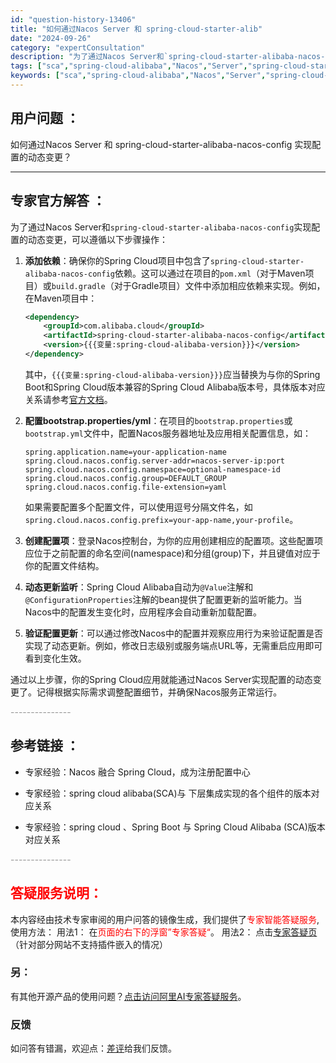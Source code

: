 ```yaml
---
id: "question-history-13406"
title: "如何通过Nacos Server 和 spring-cloud-starter-alib"
date: "2024-09-26"
category: "expertConsultation"
description: "为了通过Nacos Server和`spring-cloud-starter-alibaba-nacos-config`实现配置的动态变更，可以遵循以下步骤操作：1. **添加依赖**：确保你的Spring Cloud项目中包含了`spring-cloud-starter-alibaba-nacos"
tags: ["sca","spring-cloud-alibaba","Nacos","Server","spring-cloud-starter-alibaba-nacos-config","配置","动态"]
keywords: ["sca","spring-cloud-alibaba","Nacos","Server","spring-cloud-starter-alibaba-nacos-config","配置","动态"]
---
```


## 用户问题 ： 
 如何通过Nacos Server 和 spring-cloud-starter-alibaba-nacos-config 实现配置的动态变更？  

---------------
## 专家官方解答 ：

为了通过Nacos Server和`spring-cloud-starter-alibaba-nacos-config`实现配置的动态变更，可以遵循以下步骤操作：

1. **添加依赖**：确保你的Spring Cloud项目中包含了`spring-cloud-starter-alibaba-nacos-config`依赖。这可以通过在项目的`pom.xml`（对于Maven项目）或`build.gradle`（对于Gradle项目）文件中添加相应依赖来实现。例如，在Maven项目中：

   ```xml
   <dependency>
       <groupId>com.alibaba.cloud</groupId>
       <artifactId>spring-cloud-starter-alibaba-nacos-config</artifactId>
       <version>{{{变量:spring-cloud-alibaba-version}}}</version>
   </dependency>
   ```

   其中，`{{{变量:spring-cloud-alibaba-version}}}`应当替换为与你的Spring Boot和Spring Cloud版本兼容的Spring Cloud Alibaba版本号，具体版本对应关系请参考[官方文档](https://sca.aliyun.com/docs/2023/overview/version-explain/)。

2. **配置bootstrap.properties/yml**：在项目的`bootstrap.properties`或`bootstrap.yml`文件中，配置Nacos服务器地址及应用相关配置信息，如：

   ```properties
   spring.application.name=your-application-name
   spring.cloud.nacos.config.server-addr=nacos-server-ip:port
   spring.cloud.nacos.config.namespace=optional-namespace-id
   spring.cloud.nacos.config.group=DEFAULT_GROUP
   spring.cloud.nacos.config.file-extension=yaml
   ```

   如果需要配置多个配置文件，可以使用逗号分隔文件名，如`spring.cloud.nacos.config.prefix=your-app-name,your-profile`。

3. **创建配置项**：登录Nacos控制台，为你的应用创建相应的配置项。这些配置项应位于之前配置的命名空间(namespace)和分组(group)下，并且键值对应于你的配置文件结构。

4. **动态更新监听**：Spring Cloud Alibaba自动为`@Value`注解和`@ConfigurationProperties`注解的bean提供了配置更新的监听能力。当Nacos中的配置发生变化时，应用程序会自动重新加载配置。

5. **验证配置更新**：可以通过修改Nacos中的配置并观察应用行为来验证配置是否实现了动态更新。例如，修改日志级别或服务端点URL等，无需重启应用即可看到变化生效。

通过以上步骤，你的Spring Cloud应用就能通过Nacos Server实现配置的动态变更了。记得根据实际需求调整配置细节，并确保Nacos服务正常运行。


<font color="#949494">---------------</font> 


## 参考链接 ：

* 专家经验：Nacos 融合 Spring Cloud，成为注册配置中心 
 
 * 专家经验：spring cloud alibaba(SCA)与 下层集成实现的各个组件的版本对应关系 
 
 * 专家经验：spring cloud 、Spring Boot 与 Spring Cloud Alibaba (SCA)版本对应关系 


 <font color="#949494">---------------</font> 
 


## <font color="#FF0000">答疑服务说明：</font> 

本内容经由技术专家审阅的用户问答的镜像生成，我们提供了<font color="#FF0000">专家智能答疑服务</font>,使用方法：
用法1： 在<font color="#FF0000">页面的右下的浮窗”专家答疑“</font>。
用法2： 点击[专家答疑页](https://answer.opensource.alibaba.com/docs/intro)（针对部分网站不支持插件嵌入的情况）
### 另：


有其他开源产品的使用问题？[点击访问阿里AI专家答疑服务](https://answer.opensource.alibaba.com/docs/intro)。
### 反馈
如问答有错漏，欢迎点：[差评](https://ai.nacos.io/user/feedbackByEnhancerGradePOJOID?enhancerGradePOJOId=13413)给我们反馈。
